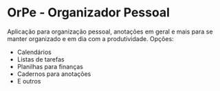 # OrPe - Organizador Pessoal
Aplicação para organização pessoal, anotações em geral e mais para se manter organizado e em dia com a produtividade.
Opções:
- Calendários
- Listas de tarefas
- Planilhas para finanças
- Cadernos para anotações
- E outros 
